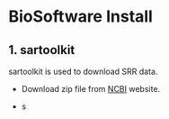 # BioSoftware Install
## 1. sartoolkit
sartoolkit is used to download SRR data. 
- Download zip file from [NCBI](https://trace.ncbi.nlm.nih.gov/Traces/sra/sra.cgi?view=software) website.

- s 
